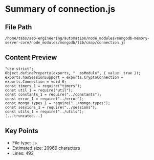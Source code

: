 # Summary of connection.js
  
## File Path
`/home/tabs/seo-engineering/automation/node_modules/mongodb-memory-server-core/node_modules/mongodb/lib/cmap/connection.js`

## Content Preview
```
"use strict";
Object.defineProperty(exports, "__esModule", { value: true });
exports.hasSessionSupport = exports.CryptoConnection = exports.Connection = void 0;
const timers_1 = require("timers");
const util_1 = require("util");
const constants_1 = require("../constants");
const error_1 = require("../error");
const mongo_types_1 = require("../mongo_types");
const sessions_1 = require("../sessions");
const utils_1 = require("../utils");
[...truncated...]
```

## Key Points
- File type: .js
- Estimated size: 20969 characters
- Lines: 492
